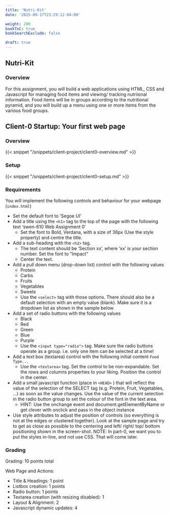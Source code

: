 ```yaml
---
title: 'Nutri-Kit'
date: '2025-09-17T23:29:12-04:00'

weight: 200
bookToC: true
bookSearchExclude: false

draft: true
---
```


## Nutri-Kit

### Overview

For this assignment, you will build a web applications using HTML, CSS and Javascript for managing food items and viewing/ tracking nutriional information. Food items will be in groups according to the nutritional pyramid, and you will build up a menu using one or more items from the various food groups.

## Client-0 Startup: Your first web page

### Overview

{{< snippet "/snippets/client-project/client0-overview.md" >}}

### Setup

{{< snippet "/snippets/client-project/client0-setup.md" >}}

### Requirements

You will implement the following controls and behaviour for your webpage (`index.html`)

* Set the default font to ‘Segoe UI’
* Add a title using the `<h1>` tag to the top of the page with the following text ‘swen-610 Web Assignment 0’
    * Set the font to Bold, Verdana, with a size of 36px (Use the style property) and centre the title.
* Add a sub-heading with the `<h2>` tag.
    * The text content should be ‘Section xx’, where ‘xx’ is your section number. Set the font to “Impact”
    * Center the text.
* Add a pull down menu (drop-down list) control with the following values
    * Protein
    * Carbs
    * Fruits
    * Vegetables
    * Sweets
    * Use the `<select>` tag with those options. There should also be a default selection with an empty value (blank). Make sure it is a dropdown list as shown in the sample below.
* Add a set of radio buttons with the following values
    * Black
    * Red
    * Green
    * Blue
    * Purple
    * Use the `<input type="radio">` tag. Make sure the radio buttons operate as a group. i.e. only one item can be selected at a time!
* Add a text box (textarea) control with the following initial content `Food Type...`
    * Use the `<textarea>` tag. Set the control to be non-expandable. Set the rows and columns properties to your liking. Position the control in the center.
* Add a small javascript function (place in `<HEAD>` ) that will reflect the value of the selection of the SELECT tag (e.g. Protein, Fruit, Vegetables, …) as soon as the value changes. Use the value of the current selection in the radio button group to set the colour of the font in the text area.
    * HINT: Use the onchange event and document.getElementByName or get clever with onclick and pass in the object instance
* Use style attributes to adjust the position of controls (so everything is not at the edges or clustered together). Look at the sample page and try to get as close as possible to the centering and left/ right/ top/ bottom positioning shown in the screen-shot. NOTE: In part-0, we want you to put the styles in-line, and not use CSS. That will come later.

### Grading

Grading: 10 points total

Web Page and Actions:

* Title & Headings: 1 point
* Listbox creation: 1 points
* Radio button: 1 points
* Textarea creation (with resizing disabled): 1
* Layout & Alignment: 2
* Javascript dynamic updates: 4